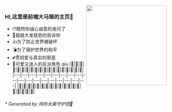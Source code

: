 <image align="right" width="250px" src="https://timgsa.baidu.com/timg?image&quality=80&size=b9999_10000&sec=1597250824968&di=f82a0410eb0ff2c8b2ecf62410920395&imgtype=0&src=http%3A%2F%2Fc-ssl.duitang.com%2Fuploads%2Fitem%2F201803%2F14%2F20180314124656_Jx4NV.gif" />

### HI,这里是前端大马猴的主页👋

- ⁉既然你诚心诚意的发问了
- 🤨我就大发慈悲的告诉你
- 👍为了防止世界被破坏
- 💣为了保护世界的和平
- 💕贯彻爱与真实的邪恶
- 💪可爱又迷人的反派角色
qiu
|🐔|🏀|🐔|🐔|🏀|🐔|🐔|🏀|🐔|🐔|🏀|🐔|🐔|🏀|🐔|🐔|🏀|🐔|🏀|
|---|---|---|---|---|---|---|---|---|---|---|---|---|---|---|---|---|---|---|
|🏀|🐔|🏀|🏀|🐔|🏀|🏀|🐔|🏀|🏀|🐔|🏀|🏀|🐔|🏀|🏀|🐔|🏀|🐔|


<h6>*  Generated by 鸡你太美守护团🐔</h6>
